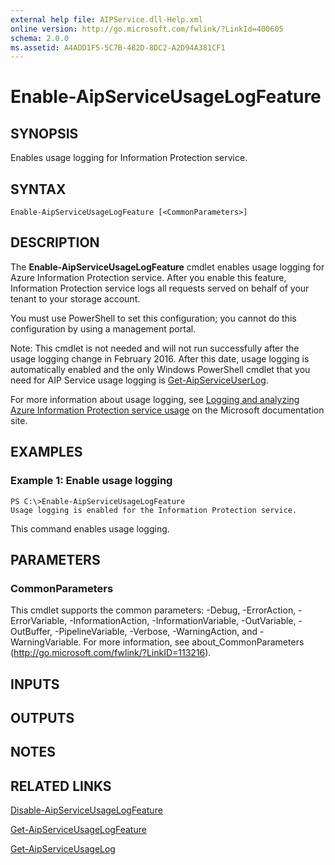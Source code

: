 ```yaml
---
external help file: AIPService.dll-Help.xml
online version: http://go.microsoft.com/fwlink/?LinkId=400605
schema: 2.0.0
ms.assetid: A4ADD1F5-5C7B-482D-8DC2-A2D94A381CF1
---
```


# Enable-AipServiceUsageLogFeature

## SYNOPSIS
Enables usage logging for Information Protection service.

## SYNTAX

```
Enable-AipServiceUsageLogFeature [<CommonParameters>]
```

## DESCRIPTION
The **Enable-AipServiceUsageLogFeature** cmdlet enables usage logging for Azure Information Protection service. After you enable this feature, Information Protection service logs all requests served on behalf of your tenant to your storage account.

You must use PowerShell to set this configuration; you cannot do this configuration by using a management portal.

Note: This cmdlet is not needed and will not run successfully after the usage logging change in February 2016. After this date, usage logging is automatically enabled and the only Windows PowerShell cmdlet that you need for AIP Service usage logging is [Get-AipServiceUserLog](./Get-AipServiceUserLog.md).

For more information about usage logging, see [Logging and analyzing Azure Information Protection service usage](https://docs.microsoft.com/rights-management/deploy-use/log-analyze-usage) on the Microsoft documentation site.

## EXAMPLES

### Example 1: Enable usage logging
```
PS C:\>Enable-AipServiceUsageLogFeature
Usage logging is enabled for the Information Protection service.
```

This command enables usage logging.

## PARAMETERS

### CommonParameters
This cmdlet supports the common parameters: -Debug, -ErrorAction, -ErrorVariable, -InformationAction, -InformationVariable, -OutVariable, -OutBuffer, -PipelineVariable, -Verbose, -WarningAction, and -WarningVariable. For more information, see about_CommonParameters (http://go.microsoft.com/fwlink/?LinkID=113216).

## INPUTS

## OUTPUTS

## NOTES

## RELATED LINKS

[Disable-AipServiceUsageLogFeature](./Disable-AipServiceUsageLogFeature.md)

[Get-AipServiceUsageLogFeature](./Get-AipServiceUsageLogFeature.md)

[Get-AipServiceUsageLog](./Get-AipServiceUsageLog.md)
